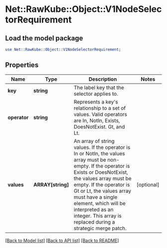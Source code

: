 # Net::RawKube::Object::V1NodeSelectorRequirement

## Load the model package
```perl
use Net::RawKube::Object::V1NodeSelectorRequirement;
```

## Properties
Name | Type | Description | Notes
------------ | ------------- | ------------- | -------------
**key** | **string** | The label key that the selector applies to. | 
**operator** | **string** | Represents a key&#39;s relationship to a set of values. Valid operators are In, NotIn, Exists, DoesNotExist. Gt, and Lt. | 
**values** | **ARRAY[string]** | An array of string values. If the operator is In or NotIn, the values array must be non-empty. If the operator is Exists or DoesNotExist, the values array must be empty. If the operator is Gt or Lt, the values array must have a single element, which will be interpreted as an integer. This array is replaced during a strategic merge patch. | [optional] 

[[Back to Model list]](../README.md#documentation-for-models) [[Back to API list]](../README.md#documentation-for-api-endpoints) [[Back to README]](../README.md)


